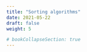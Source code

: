 ```yaml
---
title: "Sorting algorithms"
date: 2021-05-22
draft: false
weight: 5

# bookCollapseSection: true
---
```

